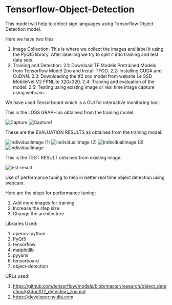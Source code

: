 # Tensorflow-Object-Detection

This model will help to detect sign languages using Tensorflow Object Detection model.

Here we have two files
1. Image Collection: This is where we collect the images and label it using the PyQt5 library. After labelling we try to split it into training and test data sets.
2. Training and Detection: 
    2.1: Download TF Models Pretrained Models from Tensorflow Model Zoo and Install TFOD.
    2.2: Installing CUDA and CuDNN.
    2.3: Downloading the tf2 zoo model from website i.e SSD MobileNet V2 FPNLite 320x320.
    2.4: Training and evaluation of the model.
    2.5: Testing using existing image or real time image capture using webcam.

We have used Tensorboard which is a GUI for interactive monitoring tool.

This is the LOSS GRAPH as obtained from the training model:

![Capture](https://user-images.githubusercontent.com/17869716/134928176-6ac653bc-73b0-4be2-8502-10c50900230b.PNG)
![Capture1](https://user-images.githubusercontent.com/17869716/134928179-d5414ad9-0bf8-4f00-8b5c-67cdc5308b31.PNG)

These are the EVALUATION RESULTS as obtained from the training model:

![individualImage (1)](https://user-images.githubusercontent.com/17869716/134931103-c26601af-d088-4ded-b0be-9dfcfe3e9781.png)
![individualImage (2)](https://user-images.githubusercontent.com/17869716/134931123-3a7067ac-9bb3-4c99-be7d-a32a01c8921e.png)
![individualImage (3)](https://user-images.githubusercontent.com/17869716/134931128-2527cefc-f109-46f8-80de-a3747fe5f6ad.png)
![individualImage](https://user-images.githubusercontent.com/17869716/134931132-45e7007b-ec72-465d-ae90-3dffc1fea75f.png)

This is the TEST RESULT obtained from existing image:

![test-result](https://user-images.githubusercontent.com/17869716/134928242-e89510cc-f47b-4494-97f0-e2e47f3f8ffa.PNG)

Use of performance tuning to help in better real time object detection using webcam.

Here are the steps for performance tuning:

1. Add more images for training
2. Increase the step size
3. Change the architecture


Libraries Used:
1. opencv-python
2. PyQt5
3. tensorflow
4. matplotlib
5. pyyaml
6. tensorboard                   
7. object-detection


URLs used:
1. https://github.com/tensorflow/models/blob/master/research/object_detection/g3doc/tf2_detection_zoo.md
2. https://developer.nvidia.com

